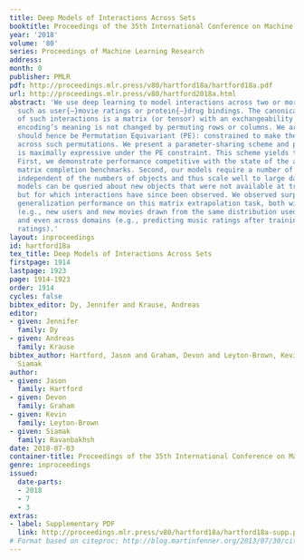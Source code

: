 ```yaml
---
title: Deep Models of Interactions Across Sets
booktitle: Proceedings of the 35th International Conference on Machine Learning
year: '2018'
volume: '80'
series: Proceedings of Machine Learning Research
address: 
month: 0
publisher: PMLR
pdf: http://proceedings.mlr.press/v80/hartford18a/hartford18a.pdf
url: http://proceedings.mlr.press/v80/hartford2018a.html
abstract: 'We use deep learning to model interactions across two or more sets of objects,
  such as user{–}movie ratings or protein{–}drug bindings. The canonical representation
  of such interactions is a matrix (or tensor) with an exchangeability property: the
  encoding’s meaning is not changed by permuting rows or columns. We argue that models
  should hence be Permutation Equivariant (PE): constrained to make the same predictions
  across such permutations. We present a parameter-sharing scheme and prove that it
  is maximally expressive under the PE constraint. This scheme yields three benefits.
  First, we demonstrate performance competitive with the state of the art on multiple
  matrix completion benchmarks. Second, our models require a number of parameters
  independent of the numbers of objects and thus scale well to large datasets. Third,
  models can be queried about new objects that were not available at training time,
  but for which interactions have since been observed. We observed surprisingly good
  generalization performance on this matrix extrapolation task, both within domains
  (e.g., new users and new movies drawn from the same distribution used for training)
  and even across domains (e.g., predicting music ratings after training on movie
  ratings).'
layout: inproceedings
id: hartford18a
tex_title: Deep Models of Interactions Across Sets
firstpage: 1914
lastpage: 1923
page: 1914-1923
order: 1914
cycles: false
bibtex_editor: Dy, Jennifer and Krause, Andreas
editor:
- given: Jennifer
  family: Dy
- given: Andreas
  family: Krause
bibtex_author: Hartford, Jason and Graham, Devon and Leyton-Brown, Kevin and Ravanbakhsh,
  Siamak
author:
- given: Jason
  family: Hartford
- given: Devon
  family: Graham
- given: Kevin
  family: Leyton-Brown
- given: Siamak
  family: Ravanbakhsh
date: 2018-07-03
container-title: Proceedings of the 35th International Conference on Machine Learning
genre: inproceedings
issued:
  date-parts:
  - 2018
  - 7
  - 3
extras:
- label: Supplementary PDF
  link: http://proceedings.mlr.press/v80/hartford18a/hartford18a-supp.pdf
# Format based on citeproc: http://blog.martinfenner.org/2013/07/30/citeproc-yaml-for-bibliographies/
---
```

